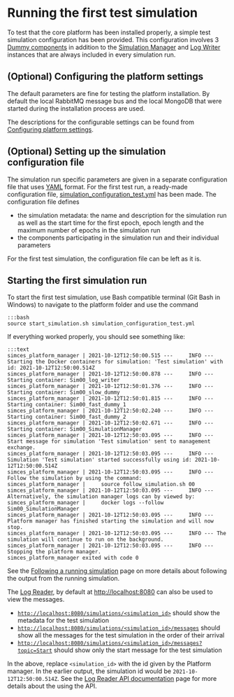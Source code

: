 # Running the first test simulation

To test that the core platform has been installed properly, a simple test simulation configuration has been provided. This configuration involves 3 [Dummy components](core_dummycomponent.md) in addition to the [Simulation Manager](core_simulationmanager.md) and [Log Writer](core_logwriter.md) instances that are always included in every simulation run.

## (Optional) Configuring the platform settings

The default parameters are fine for testing the platform installation. By default the local RabbitMQ message bus and the local MongoDB that were started during the installation process are used.

The descriptions for the configurable settings can be found from [Configuring platform settings](core_platform-settings.md).

## (Optional) Setting up the simulation configuration file

The simulation run specific parameters are given in a separate configuration file that uses [YAML](https://yaml.org/) format. For the first test run, a ready-made configuration file, [simulation_configuration_test.yml](https://github.com/simcesplatform/platform-manager/blob/master/simulation_configuration_test.yml) has been made. The configuration file defines

- the simulation metadata: the name and description for the simulation run as well as the start time for the first epoch, epoch length and the maximum number of epochs in the simulation run
- the components participating in the simulation run and their individual parameters

For the first test simulation, the configuration file can be left as it is.

## Starting the first simulation run

To start the first test simulation, use Bash compatible terminal (Git Bash in Windows) to navigate to the platform folder and use the command

    :::bash
    source start_simulation.sh simulation_configuration_test.yml

If everything worked properly, you should see something like:

    :::text
    simces_platform_manager | 2021-10-12T12:50:00.515 ---     INFO --- Starting the Docker containers for simulation: 'Test simulation' with id: 2021-10-12T12:50:00.514Z
    simces_platform_manager | 2021-10-12T12:50:00.878 ---     INFO --- Starting container: Sim00_log_writer
    simces_platform_manager | 2021-10-12T12:50:01.376 ---     INFO --- Starting container: Sim00_slow_dummy
    simces_platform_manager | 2021-10-12T12:50:01.815 ---     INFO --- Starting container: Sim00_fast_dummy_1
    simces_platform_manager | 2021-10-12T12:50:02.240 ---     INFO --- Starting container: Sim00_fast_dummy_2
    simces_platform_manager | 2021-10-12T12:50:02.671 ---     INFO --- Starting container: Sim00_SimulationManager
    simces_platform_manager | 2021-10-12T12:50:03.095 ---     INFO --- Start message for simulation 'Test simulation' sent to management exchange.
    simces_platform_manager | 2021-10-12T12:50:03.095 ---     INFO --- Simulation 'Test simulation' started successfully using id: 2021-10-12T12:50:00.514Z
    simces_platform_manager | 2021-10-12T12:50:03.095 ---     INFO --- Follow the simulation by using the command:
    simces_platform_manager |     source follow_simulation.sh 00
    simces_platform_manager | 2021-10-12T12:50:03.095 ---     INFO --- Alternatively, the simulation manager logs can by viewed by:
    simces_platform_manager |     docker logs --follow Sim00_SimulationManager
    simces_platform_manager | 2021-10-12T12:50:03.095 ---     INFO --- Platform manager has finished starting the simulation and will now stop.
    simces_platform_manager | 2021-10-12T12:50:03.095 ---     INFO --- The simulation will continue to run on the background.
    simces_platform_manager | 2021-10-12T12:50:03.095 ---     INFO --- Stopping the platform manager.
    simces_platform_manager exited with code 0

See the [Following a running simulation](core_follow-run.md) page on more details about following the output from the running simulation.

The [Log Reader](core_log-api.md), by default at [http://localhost:8080](http://localhost:8080) can also be used to view the messages.

- [`http://localhost:8080/simulations/<simulation_id>`](http://localhost:8080/simulations/<simulation_id>) should show the metadata for the test simulation
- [`http://localhost:8080/simulations/<simulation_id>/messages`](http://localhost:8080/simulations/<simulation_id>/messages) should show all the messages for the test simulation in the order of their arrival
- [`http://localhost:8080/simulations/<simulation_id>/messages?topic=Start`](http://localhost:8080/simulations/<simulation_id>/messages?topic=Start) should show only the start message for the test simulation

In the above, replace `<simulation_id>` with the id given by the Platform manager. In the earlier output, the simulation id would be `2021-10-12T12:50:00.514Z`. See the [Log Reader API documentation](core_log-api.md) page for more details about the using the API.

